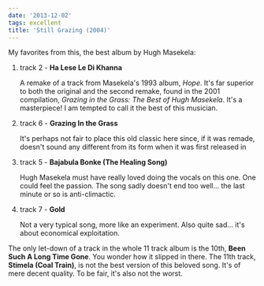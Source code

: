```yaml
---
date: '2013-12-02'
tags: excellent
title: 'Still Grazing (2004)'
---
```


My favorites from this, the best album by Hugh Masekela:

1.  track 2 - **Ha Lese Le Di Khanna**

    A remake of a track from Masekela\'s 1993 album, *Hope*. It\'s far
    superior to both the original and the second remake, found in the
    2001 compilation, *Grazing in the Grass: The Best of Hugh Masekela*.
    It\'s a masterpiece! I am tempted to call it the best of this
    musician.

2.  track 6 - **Grazing In the Grass**

    It\'s perhaps not fair to place this old classic here since, if it
    was remade, doesn\'t sound any different from its form when it was
    first released in

3.  track 5 - **Bajabula Bonke (The Healing Song)**

    Hugh Masekela must have really loved doing the vocals on this one.
    One could feel the passion. The song sadly doesn\'t end too well\...
    the last minute or so is anti-climactic.

4.  track 7 - **Gold**

    Not a very typical song, more like an experiment. Also quite sad\...
    it\'s about economical exploitation.

The only let-down of a track in the whole 11 track album is the 10th,
**Been Such A Long Time Gone**. You wonder how it slipped in there. The
11th track, **Stimela (Coal Train)**, is not the best version of this
beloved song. It\'s of mere decent quality. To be fair, it\'s also not
the worst.
